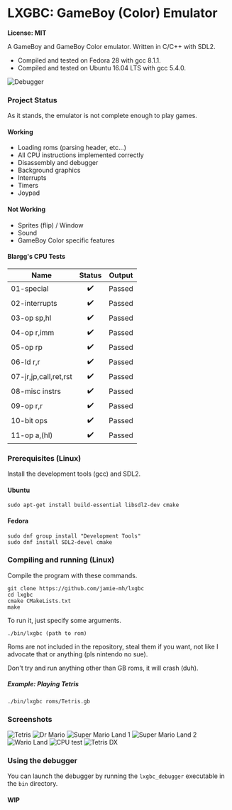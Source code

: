 # LXGBC: GameBoy (Color) Emulator

**License: MIT**

A GameBoy and GameBoy Color emulator. Written in C/C++ with SDL2.

- Compiled and tested on Fedora 28 with gcc 8.1.1.
- Compiled and tested on Ubuntu 16.04 LTS with gcc 5.4.0.

![Debugger](https://raw.githubusercontent.com/jamie-mh/lxgbc/master/doc/debugger.png)

### Project Status

As it stands, the emulator is not complete enough to play games.

#### Working

- Loading roms (parsing header, etc...)
- All CPU instructions implemented correctly
- Disassembly and debugger
- Background graphics
- Interrupts
- Timers
- Joypad

#### Not Working

- Sprites (flip) / Window
- Sound
- GameBoy Color specific features

#### Blargg's CPU Tests

| Name          | Status | Output |
| ------------- |:------:|:------:|
| 01-special | :heavy_check_mark: | Passed |
| 02-interrupts | :heavy_check_mark: | Passed |
| 03-op sp,hl | :heavy_check_mark: | Passed |
| 04-op r,imm | :heavy_check_mark: | Passed |
| 05-op rp | :heavy_check_mark: | Passed |
| 06-ld r,r | :heavy_check_mark: | Passed |
| 07-jr,jp,call,ret,rst | :heavy_check_mark: | Passed |
| 08-misc instrs | :heavy_check_mark: | Passed |
| 09-op r,r | :heavy_check_mark: | Passed |
| 10-bit ops | :heavy_check_mark: | Passed |
| 11-op a,(hl) | :heavy_check_mark: | Passed |

### Prerequisites (Linux)

Install the development tools (gcc) and SDL2.

#### Ubuntu

```
sudo apt-get install build-essential libsdl2-dev cmake
```

#### Fedora

```
sudo dnf group install "Development Tools"
sudo dnf install SDL2-devel cmake
```


### Compiling and running (Linux)

Compile the program with these commands.

```
git clone https://github.com/jamie-mh/lxgbc
cd lxgbc
cmake CMakeLists.txt
make
```

To run it, just specify some arguments.

```
./bin/lxgbc (path to rom)
```

Roms are not included in the repository, steal them if you want, not like I advocate that or anything (pls nintendo no sue).

Don't try and run anything other than GB roms, it will crash (duh).


##### Example: Playing Tetris

```
./bin/lxgbc roms/Tetris.gb
```
### Screenshots

![Tetris](https://raw.githubusercontent.com/jamie-mh/lxgbc/master/doc/tetris.png)
![Dr Mario](https://raw.githubusercontent.com/jamie-mh/lxgbc/master/doc/drmario.png)
![Super Mario Land 1](https://raw.githubusercontent.com/jamie-mh/lxgbc/master/doc/mario1.png)
![Super Mario Land 2](https://raw.githubusercontent.com/jamie-mh/lxgbc/master/doc/mario2.png)
![Wario Land](https://raw.githubusercontent.com/jamie-mh/lxgbc/master/doc/wario.png)
![CPU test](https://raw.githubusercontent.com/jamie-mh/lxgbc/master/doc/cpuinstr.png)
![Tetris DX](https://raw.githubusercontent.com/jamie-mh/lxgbc/master/doc/tetrisdx.png)

### Using the debugger

You can launch the debugger by running the ``` lxgbc_debugger ``` executable in the ``` bin ``` directory.

#### WIP
